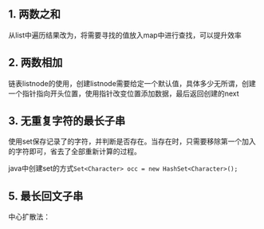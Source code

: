 ## 1. 两数之和

从list中遍历结果改为，将需要寻找的值放入map中进行查找，可以提升效率



## 2. 两数相加

链表listnode的使用，创建listnode需要给定一个默认值，具体多少无所谓，创建一个指针指向开头位置，使用指针改变位置添加数据，最后返回创建的next



## 3. 无重复字符的最长子串

使用set保存记录了的字符，并判断是否存在。当存在时，只需要移除第一个加入的字符即可，省去了全部重新计算的过程。

java中创建set的方式`Set<Character> occ = new HashSet<Character>();`



## 5. 最长回文子串

中心扩散法：